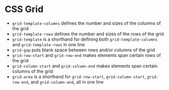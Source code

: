 # CSS Grid



* `grid-template-columns` defines the number and sizes of the columns of the grid
* `grid-template-rows` defines the number and sizes of the rows of the grid
* `grid-template` is a shorthand for defining both `grid-template-columns` and `grid-template-rows` in one line
* `grid-gap` puts blank space between rows and/or columns of the grid
* `grid-row-start` and `grid-row-end` makes elements span certain rows of the grid
* `grid-column-start` and `grid-column-end` makes elements span certain columns of the grid
* `grid-area` is a shorthand for `grid-row-start`, `grid-column-start`, `grid-row-end`, and `grid-column-end`, all in one line

